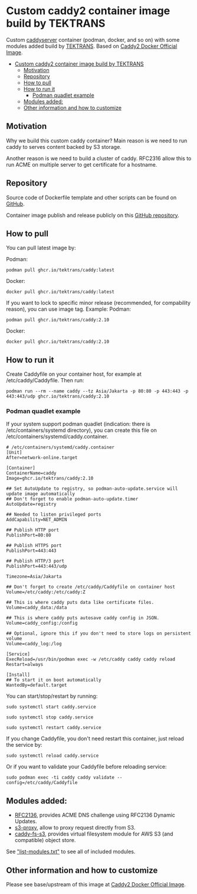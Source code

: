 # Custom caddy2 container image build by TEKTRANS

Custom [caddyserver](https://caddyserver.com) container (podman, docker, and so on) with some modules added
build by [TEKTRANS](https://www.tektrans.id/).
Based on [Caddy2 Docker Official Image](https://hub.docker.com/_/caddy).

- [Custom caddy2 container image build by TEKTRANS](#custom-caddy2-container-image-build-by-tektrans)
  - [Motivation](#motivation)
  - [Repository](#repository)
  - [How to pull](#how-to-pull)
  - [How to run it](#how-to-run-it)
    - [Podman quadlet example](#podman-quadlet-example)
  - [Modules added:](#modules-added)
  - [Other information and how to customize](#other-information-and-how-to-customize)

## Motivation
Why we build this custom caddy container?
Main reason is we need to run caddy to serves content backed by S3 storage.

Another reason is we need to build a cluster of caddy.
RFC2316 allow this to run ACME on multiple server to get certificate for a hostname.

## Repository
Source code of Dockerfile template and other scripts can be found on
[GitHub](https://github.com/tektrans/caddy).

Container image publish and release publicly on this
[GitHub repository](https://github.com/orgs/tektrans/packages/container/package/caddy).

## How to pull
You can pull latest image by:

Podman:
```shell
podman pull ghcr.io/tektrans/caddy:latest
```

Docker:
```shell
docker pull ghcr.io/tektrans/caddy:latest
```

If you want to lock to specific minor release (recommended, for compability reason), you can use image tag. Example:
Podman:
```shell
podman pull ghcr.io/tektrans/caddy:2.10
```

Docker:
```shell
docker pull ghcr.io/tektrans/caddy:2.10
```

## How to run it
Create Caddyfile on your container host, for example at /etc/caddy/Caddyfile. Then run:

```shell
podman run --rm --name caddy --tz Asia/Jakarta -p 80:80 -p 443:443 -p 443:443/udp ghcr.io/tektrans/caddy:2.10
```

### Podman quadlet example
If your system support podman quadlet (indication: there is /etc/containers/systemd directory),
you can create this file on /etc/containers/systemd/caddy.container.

```systemd
# /etc/containers/systemd/caddy.container
[Unit]
After=network-online.target

[Container]
ContainerName=caddy
Image=ghcr.io/tektrans/caddy:2.10

## Set AutoUpdate to registry, so podman-auto-update.service will update image automatically
## Don't forget to enable podman-auto-update.timer
AutoUpdate=registry

## Needed to listen privileged ports
AddCapability=NET_ADMIN

## Publish HTTP port
PublishPort=80:80

## Publish HTTPS port
PublishPort=443:443

## Publish HTTP/3 port 
PublishPort=443:443/udp

Timezone=Asia/Jakarta

## Don't forget to create /etc/caddy/Caddyfile on container host
Volume=/etc/caddy:/etc/caddy:Z

## This is where caddy puts data like certificate files.
Volume=caddy_data:/data

## This is where caddy puts autosave caddy config in JSON.
Volume=caddy_config:/config

## Optional, ignore this if you don't need to store logs on persistent volume
Volume=caddy_log:/log

[Service]
ExecReload=/usr/bin/podman exec -w /etc/caddy caddy caddy reload
Restart=always

[Install]
## To start it on boot automatically
WantedBy=default.target
```

You can start/stop/restart by running:
```shell
sudo systemctl start caddy.service
```

```shell
sudo systemctl stop caddy.service
```

```shell
sudo systemctl restart caddy.service
```

If you change Caddyfile, you don't need restart this container, just reload the service by:

```shell
sudo systemctl reload caddy.service
```

Or if you want to validate your Caddyfile before reloading service:
```shell
sudo podman exec -ti caddy caddy validate --config=/etc/caddy/Caddyfile
```

## Modules added:
- [RFC2136](https://github.com/caddy-dns/rfc2136), provides ACME DNS challenge using RFC2136 Dynamic Updates.
- [s3-proxy](https://github.com/lindenlab/caddy-s3-proxy), allow to proxy request directly from S3.
- [caddy-fs-s3](https://github.com/sagikazarmark/caddy-fs-s3), provides virtual filesystem module
  for AWS S3 (and compatible) object store.

See ["list-modules.txt"](./list-modules.txt) to see all of included modules.

## Other information and how to customize
Please see base/upstream of this image at [Caddy2 Docker Official Image](https://hub.docker.com/_/caddy).
